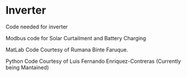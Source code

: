 # Inverter

Code needed for inverter

Modbus code for Solar Curtailment and Battery Charging

MatLab Code Courtesy of Rumana Binte Faruque.

Python Code Courtesy of Luis Fernando Enriquez-Contreras (Currently being Mantained)
